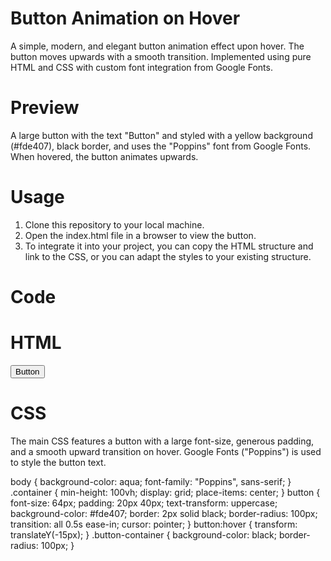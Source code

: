 # Button Animation on Hover

A simple, modern, and elegant button animation effect upon hover. The button moves upwards with a smooth transition. Implemented using pure HTML and CSS with custom font integration from Google Fonts.

# Preview

A large button with the text "Button" and styled with a yellow background (#fde407), black border, and uses the "Poppins" font from Google Fonts. When hovered, the button animates upwards.

# Usage

1. Clone this repository to your local machine.
2. Open the index.html file in a browser to view the button.
3. To integrate it into your project, you can copy the HTML structure and link to the CSS, or you can adapt the styles to your existing structure.

# Code

 # HTML

<div class="container">
    <div class="button-container">
        <button>Button</button>
    </div>
</div>

# CSS

The main CSS features a button with a large font-size, generous padding, and a smooth upward transition on hover. Google Fonts ("Poppins") is used to style the button text.

body {
    background-color: aqua;
    font-family: "Poppins", sans-serif;
}
.container {
    min-height: 100vh;
    display: grid;
    place-items: center;
}
button {
    font-size: 64px;
    padding: 20px 40px;
    text-transform: uppercase;
    background-color: #fde407;
    border: 2px solid black;
    border-radius: 100px;
    transition: all 0.5s ease-in;
    cursor: pointer;
}
button:hover {
    transform: translateY(-15px);
}
.button-container {
    background-color: black;
    border-radius: 100px;
}
